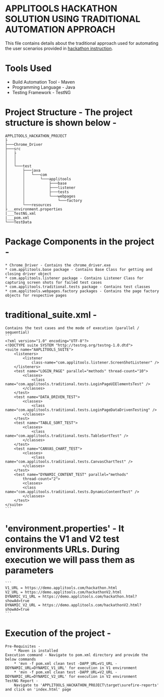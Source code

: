 # APPLITOOLS HACKATHON SOLUTION USING TRADITIONAL AUTOMATION APPROACH
This file contains details about the traditional approach used for automating the user scenarios provided in [hackathon instruction](https://applitools.com/hackathon-instructions). 
# Tools Used
* Build Automation Tool - Maven
* Programming Language - Java
* Testing Framework - TestNG
# Project Structure - The project structure is shown below - 
```
APPLITOOLS_HACKATHON_PROJECT
├
├───Chrome_Driver
├───src
│   ├
│   │
│   │
│   └───test
│       ├───java
│       │   └───com
│       │       └───applitools
│       │           ├───base
│       │           ├───listener
│       │           ├───tests
│       │           └───webpages
│       │               └───factory
│       └───resources
├___environment.properties
|___TestNG.xml
|___pom.xml
└───TestData
```
# Package Components in the project -
	* Chrome_Driver - Contains the chrome_driver.exe
	* com.applitools.base package - Contains Base Class for getting and closing driver object
	* com.applitools.listener package - Contains Listener Class for capturing screen shots for failed test cases
	* com.applitools.traditional.tests package - Contains test classes
	* com.applitools.webpages.factory packages - Contains the page factory objects for respective pages
# traditional_suite.xml -
	Contains the test cases and the mode of execution (parallel / sequential)
	```
	<?xml version="1.0" encoding="UTF-8"?>
	<!DOCTYPE suite SYSTEM "http://testng.org/testng-1.0.dtd">
	<suite name="AAPLITOOLS_SUITE">
		<listeners>
			<listener
				class-name="com.applitools.listener.ScreenShotListener" />
		</listeners>
		<test name="LOGIN_PAGE" parallel="methods" thread-count="10">
			<classes>
				<class name="com.applitools.traditional.tests.LoginPageUIElementsTest" />
			</classes>
		</test>
		<test name="DATA_DRIVEN_TEST">
			<classes>
				<class name="com.applitools.traditional.tests.LoginPageDataDrivenTesting" />
			</classes>
		</test>
		<test name="TABLE_SORT_TEST">
			<classes>
				<class name="com.applitools.traditional.tests.TableSortTest" />
			</classes>
		</test>
		<test name="CANVAS_CHART_TEST">
			<classes>
				<class name="com.applitools.traditional.tests.CanvasChartTest" />
			</classes>
		</test>
		<test name="DYNAMIC_CONTENT_TEST" parallel="methods"
			thread-count="2">
			<classes>
			<class name="com.applitools.traditional.tests.DynamicContentTest" />
			</classes>
		</test>
	</suite>
	```
# 'environment.properties' - It contains the V1 and V2 test environments URLs. During execution we will pass them as parameters
	```
	V1_URL = https://demo.applitools.com/hackathon.html
	V2_URL = https://demo.applitools.com/hackathonV2.html
	DYNAMIC_V1_URL = https://demo.applitools.com/hackathon.html?showAd=true
	DYNAMIC_V2_URL = https://demo.applitools.com/hackathonV2.html?showAd=true
	```
# Execution of the project - 
	Pre-Requisites -
		* Maven is installed
	Execution command - Navigate to pom.xml directory and provide the below commands
		* 'mvn -f pom.xml clean test -DAPP_URL=V1_URL -DDYNAMIC_URL=DYNAMIC_V1_URL' for execution in V1 environment
		* 'mvn -f pom.xml clean test -DAPP_URL=V2_URL -DDYNAMIC_URL=DYNAMIC_V2_URL' for execution in V2 environment
	TestNG Report -
		Navigate to 'APPLITOOLS_HACKATHON_PROJECT\target\surefire-reports' and click on 'index.html' page
